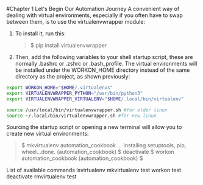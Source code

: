 #Chapter 1 Let's Begin Our Automation Journey
A convenient way of dealing with virtual environments, especially if you often have
to swap between them, is to use the virtualenvwrapper module:

1. To install it, run this:
   > $ pip install virtualenvwrapper
2. Then, add the following variables to your shell startup script, these are
   normally .bashrc or .zshrc or .bash_profile. The virtual environments will be
   installed under the WORKON_HOME directory instead of the same directory as
   the project, as shown previously:

```bash
export WORKON_HOME="$HOME/.virtualenvs"
export VIRTUALENVWRAPPER_PYTHON="/usr/bin/python3"
export VIRTUALENVWRAPPER_VIRTUALENV="$HOME/.local/bin/virtualenv"

source /usr/local/bin/virtualenvwrapper.sh #for older linux
source ~/.local/bin/virtualenvwrapper.sh #for new linux

```

Sourcing the startup script or opening a new terminal will allow you to create new
virtual environments:

> $ mkvirtualenv automation_cookbook
> ...
> Installing setuptools, pip, wheel...done.
> (automation_cookbook) $ deactivate
> $ workon automation_cookbook
> (automation_cookbook) $

List of available commands
lsvirtualenv
mkvirtualenv test
workon test
deactivate
rmvirtualenv test
